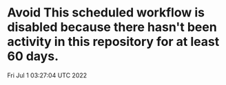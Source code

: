 # Avoid This scheduled workflow is disabled because there hasn't been activity in this repository for at least 60 days.
Fri Jul  1 03:27:04 UTC 2022
